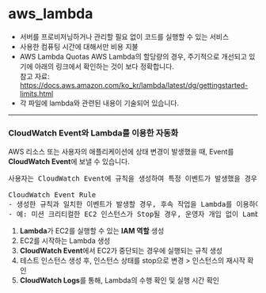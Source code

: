 # aws_lambda
* 서버를 프로비저닝하거나 관리할 필요 없이 코드를 실행할 수 있는 서비스
* 사용한 컴퓨팅 시간에 대해서만 비용 지불
* AWS Lambda Quotas
AWS Lambda의 할당량의 경우, 주기적으로 개선되고 있기에 아래의 링크에서 확인하는 것이 보다 정확합니다.<br/>
참고 자료: https://docs.aws.amazon.com/ko_kr/lambda/latest/dg/gettingstarted-limits.html
* 각 파일에 lambda와 관련된 내용이 기술되어 있습니다. 

* * *

### CloudWatch Event와 Lambda를 이용한 자동화
AWS 리소스 또는 사용자의 애플리케이션에 상태 변경이 발생했을 때, Event를 **CloudWatch Event**에 보낼 수 있습니다.
<pre>
사용자는 CloudWatch Event에 규칙을 생성하여 특정 이벤트가 발생했을 경우, 후속 작업을 수행할 수 있습니다.

CloudWatch Event Rule
- 생성한 규칙과 일치한 이벤트가 발생할 경우, 후속 작업을 Lambda를 이용하여 자동화할 수 있습니다.
- 예: 미션 크리티컬한 EC2 인스턴스가 Stop될 경우, 운영자 개입 없이 Lambda를 이용하여 자동으로 시작시키는 프로세스
</pre>

1. **Lambda**가 EC2를 실행할 수 있는 **IAM 역할** 생성
2. EC2를 시작하는 Lambda 생성
3. **CloudWatch Event**에서 EC2가 중단되는 경우에 실행되는 규칙 생성
4. 테스트 인스턴스 생성 후, 인스턴스 상태를 stop으로 변경 > 인스턴스의 재시작 확인
5. **CloudWatch Logs**를 통해, Lambda의 수행 확인 및 실행 시간 확인 
